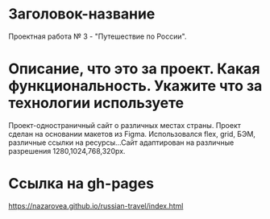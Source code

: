 # Заголовок-название
Проектная работа № 3 - "Путешествие по России".
# Описание, что это за проект. Какая функциональность. Укажите что за технологии используете
Проект-одностраничный сайт о различных местах страны. Проект сделан на основании макетов  из Figma. Использовался flex, grid, БЭМ, различные ссылки на ресурсы...Сайт адаптирован на различные разрешения 1280,1024,768,320px.
# Ссылка на gh-pages
https://nazarovea.github.io/russian-travel/index.html

